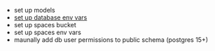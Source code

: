 - set up models
- [set up database env vars](https://docs.digitalocean.com/products/app-platform/how-to/use-environment-variables/#define-build-time-environment-variables)
- set up spaces bucket
- set up spaces env vars
- maunally add db user permissions to public schema (postgres 15+)

